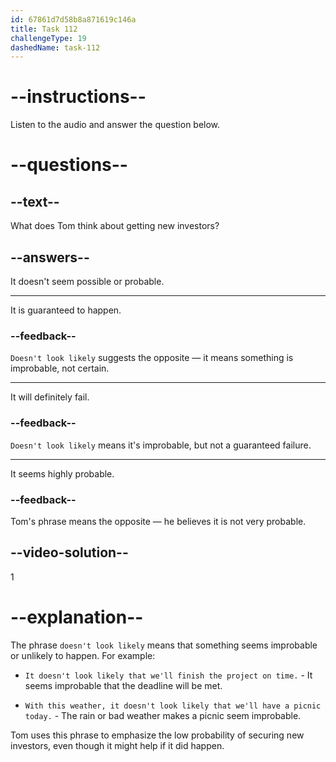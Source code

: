 ```yaml
---
id: 67861d7d58b8a871619c146a
title: Task 112
challengeType: 19
dashedName: task-112
---
```


<!-- (Audio) Tom: If they get new investors, it might help, but it doesn't look likely. -->

# --instructions--

Listen to the audio and answer the question below.

# --questions--

## --text--

What does Tom think about getting new investors?

## --answers--

It doesn't seem possible or probable.

---

It is guaranteed to happen.

### --feedback--

`Doesn't look likely` suggests the opposite — it means something is improbable, not certain.

---

It will definitely fail.

### --feedback--

`Doesn't look likely` means it's improbable, but not a guaranteed failure.

---

It seems highly probable.

### --feedback--

Tom's phrase means the opposite — he believes it is not very probable.

## --video-solution--

1

# --explanation--

The phrase `doesn't look likely` means that something seems improbable or unlikely to happen. For example:

- `It doesn't look likely that we'll finish the project on time.` - It seems improbable that the deadline will be met.

- `With this weather, it doesn't look likely that we'll have a picnic today.` - The rain or bad weather makes a picnic seem improbable.

Tom uses this phrase to emphasize the low probability of securing new investors, even though it might help if it did happen.
